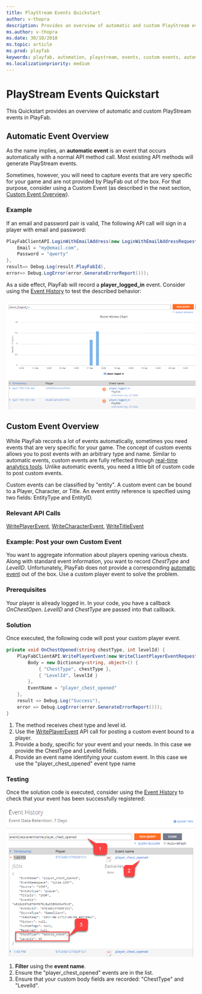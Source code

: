 ```yaml
---
title: PlayStream Events Quickstart
author: v-thopra
description: Provides an overview of automatic and custom PlayStream events in PlayFab.
ms.author: v-thopra
ms.date: 30/10/2018
ms.topic: article
ms.prod: playfab
keywords: playfab, automation, playstream, events, custom events, automatic events
ms.localizationpriority: medium
---
```


# PlayStream Events Quickstart

This Quickstart provides an overview of automatic and custom PlayStream events in PlayFab.

## Automatic Event Overview

As the name implies, an **automatic event** is an event that occurs automatically with a normal API method call. Most existing API methods will generate PlayStream events.

Sometimes, however, you will need to capture events that are very specific for your game and are not provided by PlayFab out of the box. For that purpose, consider using a Custom Event (as described in the next section, [Custom Event Overview](#custom-event-overview)).

### Example

If an email and password pair is valid, The following API call will sign in a player with email and password:

```csharp
PlayFabClientAPI.LoginWithEmailAddress(new LoginWithEmailAddressRequest() {
    Email = "my@email.com",
    Password = "qwerty"
}, 
result=> Debug.Log(result.PlayFabId), 
error=> Debug.LogError(error.GenerateErrorReport()));
```

As a side effect, PlayFab will record a **player_logged_in** event. Consider using the [Event History](event-history.md) to test the described behavior:

![Game Manager - Event History Chart](media/tutorials/game-manager-event-history-chart.png)  

## Custom Event Overview

While PlayFab records a lot of events automatically, sometimes you need events that are very specific for your game. The concept of custom events allows you to post events with an arbitrary type and name. Similar to automatic events, custom events are fully reflected through [real-time analytics tools](../../analytics/metrics/real-time-analytics-core-concepts.md). Unlike automatic events, you need a little bit of custom code to post custom events.

Custom events can be classified by "entity". A custom event can be bound to a Player, Character, or Title. An event entity reference is specified using two fields: EntityType and EntityID.

### Relevant API Calls

[WritePlayerEvent](xref:titleid.playfabapi.com.client.analytics.writeplayerevent), [WriteCharacterEvent](xref:titleid.playfabapi.com.client.analytics.writecharacterevent), [WriteTitleEvent](xref:titleid.playfabapi.com.client.analytics.writetitleevent)

### Example: Post your own Custom Event

You want to aggregate information about players opening various chests. Along with standard event information, you want to record *ChestType* and *LevelID*. Unfortunately, PlayFab does not provide a corresponding [automatic event](#automatic-event-overview) out of the box. Use a custom player event to solve the problem.

### Prerequisites

Your player is already logged in. In your code, you have a callback *OnChestOpen*. *LevelID* and *ChestType* are passed into that callback.

### Solution

Once executed, the following code will post your custom player event.

```csharp
private void OnChestOpened(string chestType, int levelId) {
    PlayFabClientAPI.WritePlayerEvent(new WriteClientPlayerEventRequest() {
        Body = new Dictionary<string, object>() {
            { "ChestType", chestType },
            { "LevelId", levelId }
        },
        EventName = "player_chest_opened"
    },
    result => Debug.Log("Success"),
    error => Debug.LogError(error.GenerateErrorReport()));
}
```

1. The method receives chest type and level id.
2. Use the [WritePlayerEvent](xref:titleid.playfabapi.com.client.analytics.writeplayerevent) API call for posting a custom event bound to a player.
3. Provide a body, specific for your event and your needs. In this case we provide the ChestType and LevelId fields.
4. Provide an event name identifying your custom event. In this case we use the "player_chest_opened" event type name

### Testing

Once the solution code is executed, consider using the [Event History](event-history.md) to check that your event has been successfully registered:

![Game Manager - Event History Detail](media/tutorials/game-manager-event-history-detail.png)  

1. **Filter** using the **event name**.
2. Ensure the "player_chest_opened" events are in the list.
3. Ensure that your custom body fields are recorded: "ChestType" and "LevelId".
